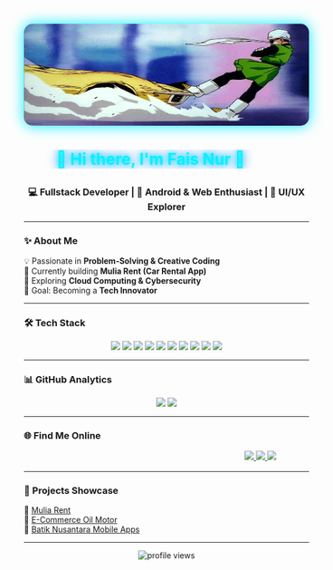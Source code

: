 <div align="center">
  <img src="assets/stop.gif" width="1000" height="180" style="border-radius:15px; box-shadow: 0 0 25px #00f0ff;" />
</div>
<h1 align="center">
  <marquee behavior="alternate" scrollamount="10">
    <span style="color:#00f0ff; text-shadow: 0px 0px 10px #00f0ff, 0px 0px 20px #0077ff;">
      👋 Hi there, I'm Fais Nur 🚀
    </span>
  </marquee>
</h1>

<h3 align="center">
  💻 Fullstack Developer | 🚀 Android & Web Enthusiast | 🎨 UI/UX Explorer
</h3>

---

### ✨ About Me
💡 Passionate in **Problem-Solving & Creative Coding**  
🔭 Currently building **Mulia Rent (Car Rental App)**  
🌱 Exploring **Cloud Computing & Cybersecurity**  
🎯 Goal: Becoming a **Tech Innovator**  

---

### 🛠️ Tech Stack
<p align="center">
  <img src="https://img.shields.io/badge/Java-ED8B00?style=for-the-badge&logo=openjdk&logoColor=white" />
  <img src="https://img.shields.io/badge/PHP-777BB4?style=for-the-badge&logo=php&logoColor=white" />
  <img src="https://img.shields.io/badge/JavaScript-F7DF1E?style=for-the-badge&logo=javascript&logoColor=black" />
  <img src="https://img.shields.io/badge/HTML5-E34F26?style=for-the-badge&logo=html5&logoColor=white" />
  <img src="https://img.shields.io/badge/CSS3-1572B6?style=for-the-badge&logo=css3&logoColor=white" />
  <img src="https://img.shields.io/badge/Bootstrap-7952B3?style=for-the-badge&logo=bootstrap&logoColor=white" />
  <img src="https://img.shields.io/badge/Android-3DDC84?style=for-the-badge&logo=android&logoColor=white" />
  <img src="https://img.shields.io/badge/MySQL-4479A1?style=for-the-badge&logo=mysql&logoColor=white" />
  <img src="https://img.shields.io/badge/Git-F05032?style=for-the-badge&logo=git&logoColor=white" />
  <img src="https://img.shields.io/badge/Postman-FF6C37?style=for-the-badge&logo=postman&logoColor=white" />
</p>

---

### 📊 GitHub Analytics
<p align="center">
  <img src="https://github-readme-stats.vercel.app/api?username=faisnur26&show_icons=true&theme=radical" height="165"/>
  <img src="https://github-readme-streak-stats.herokuapp.com?user=faisnur26&theme=radical&hide_border=false" height="165"/>
</p>

---

### 🌐 Find Me Online
<p align="center">
  <marquee behavior="scroll" direction="left" scrollamount="5">
    <a href="https://www.linkedin.com/in/fais-nur-amrulloh-20910a381">
      <img src="https://img.shields.io/badge/LinkedIn-00a0dc?style=for-the-badge&logo=linkedin&logoColor=white" />
    </a>
    <a href="https://www.instagram.com/fais_26a?igsh=MWxsYmw5bTRpb252aQ==)">
      <img src="https://img.shields.io/badge/Instagram-e4405f?style=for-the-badge&logo=instagram&logoColor=white" />
    </a>
    <a href="mailto:faisnuramrulloh@gmail.com">
      <img src="https://img.shields.io/badge/Email-dd4b39?style=for-the-badge&logo=gmail&logoColor=white" />
    </a>
  </marquee>
</p>

---

### 🚀 Projects Showcase
🔗 [Mulia Rent](https://github.com/faisnur26/rental_mulia)  
🔗 [E-Commerce Oil Motor](https://github.com/faisnur26/gajah_motor_semarang)  
🔗 [Batik Nusantara Mobile Apps](https://github.com/faisnur26/Batik-Nusantara)  

---

<p align="center">
  <img src="https://komarev.com/ghpvc/?username=faisnur26&color=00f0ff&style=for-the-badge" alt="profile views"/>
</p>
